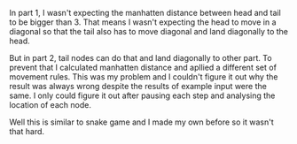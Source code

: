 In part 1, I wasn't expecting the manhatten distance between head and tail to be bigger than 3. 
That means I wasn't expecting the head to move in a diagonal so that the tail also has to move diagonal and land diagonally to the head.

But in part 2, tail nodes can do that and land diagonally to other part. To prevent that I calculated manhatten distance and apllied a different set of movement rules. This was my problem and I couldn't figure it out why the result was always wrong despite the results of example input were the same. I only could figure it out after pausing each step and analysing the location of each node.

Well this is similar to snake game and I made my own before so it wasn't that hard.
